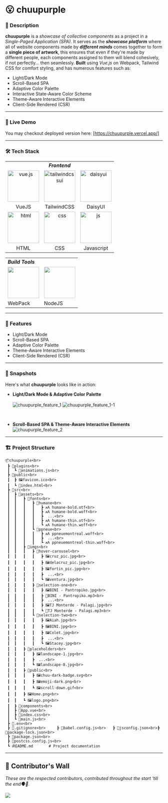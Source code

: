 # 😮 chuupurple

### 🌟 Description
**chuupurple** is a _showcase of collective components_ as a project in a _Single-Paged Application (SPA)_. It serves as the **_showcase platform_** where all of website components made by **_different minds_** comes together to form a **single piece of artwork**, this ensures that even if they're made by different people, each components assigned to them will blend cohesively, if not perfectly... then seamlessly. **Built** using _Vue.js_ on Webpack, Tailwind CSS for comfort styling, and has numerous features such as:
- Light/Dark Mode
- Scroll-Based SPA
- Adaptive Color Palette
- Interactive State-Aware Color Scheme
- Theme-Aware Interactive Elements
- Client-Side Rendered (CSR)

---

### 🔗 Live Demo
You may checkout deployed version here: [https://chuupurple.vercel.app/]

---

### 🛠️ Tech Stack
<!-- Frontend -->

<table style="width: 100%;">
  <tr>
    <td colspan="3" style="text-align: center;"><b><i>Frontend</i></b></td>
  </tr>
  <tr>
    <td style="text-align: center; vertical-align: middle;">
      <img src="https://vuejs.org/images/logo.png" width="100" alt="vue.js">
    </td>
    <td style="text-align: center; vertical-align: middle;">
      <img src="https://mwop.net/images/tailwindcss.svg" width="100" alt="tailwindcssui">
    </td>
    <td style="text-align: center; vertical-align: middle;">
      <img src="https://avatars.githubusercontent.com/u/76870092?s=200&v=4" width="100" alt="daisyui">
    </td>
  </tr>
  <tr>
    <td style="text-align: center; vertical-align: middle;">VueJS</td>
    <td style="text-align: center; vertical-align: middle;">TailwindCSS</td>
    <td style="text-align: center; vertical-align: middle;">DaisyUI</td>
  </tr>
  <tr>
    <td style="text-align: center; vertical-align: middle;">
      <img src="https://upload.wikimedia.org/wikipedia/commons/thumb/3/38/HTML5_Badge.svg/1024px-HTML5_Badge.svg.png" width="100" alt="html">
    </td>
    <td style="text-align: center; vertical-align: middle;">
      <img src="https://upload.wikimedia.org/wikipedia/commons/thumb/6/62/CSS3_logo.svg/1024px-CSS3_logo.svg.png" width="100" alt="css">
    </td>
    <td style="text-align: center; vertical-align: middle;">
      <img src="https://bc.team/wp-content/uploads/2019/06/Javascript.png" width="100" alt="js">
    </td>
  </tr>
  <tr>
    <td style="text-align: center; vertical-align: middle;">HTML</td>
    <td style="text-align: center; vertical-align: middle;">CSS</td>
    <td style="text-align: center; vertical-align: middle;">Javascript</td>
  </tr>
</table>



<!-- Build Tools -->
<table>
  <tr>
    <td colspan=2><b><i>Build Tools</i></b></td>
  </tr>
  <tr>
    <td><img src="https://upload.wikimedia.org/wikipedia/commons/thumb/9/94/Webpack.svg/1920px-Webpack.svg.png" width=100></td>
    <td><img src="https://upload.wikimedia.org/wikipedia/commons/d/d9/Node.js_logo.svg" width=100></td>
  </tr>
  <tr>
    <td>WebPack</td>
    <td>NodeJS</td>
  </tr>
</table>

---

### 🚀 Features
- Light/Dark Mode
- Scroll-Based SPA
- Adaptive Color Palette
- Theme-Aware Interactive Elements
- Client-Side Rendered (CSR)

---

### 📸 Snapshots
Here's what **chuupurple** looks like in action:
- <b>Light/Dark Mode & Adaptive Color Palette<br><br></b>
![chuupurple_feature_1](https://github.com/user-attachments/assets/ecbd9af7-d6d4-47b8-a65b-6d5c0c7429b2)
![chuupurple_feature_1-1](https://github.com/user-attachments/assets/142b3eda-63a8-401a-8738-6c998af837f8)

<br>

- <b>Scroll-Based SPA & Theme-Aware Interactive Elements<br></b>
![chuupurple_feature_2](https://github.com/user-attachments/assets/77f578b1-f1d7-434f-95e1-669f8f4db37c)


---


### 🏗️ Project Structure
```
📦chuupurple<br>
 ┣ 📂plugins<br>
 ┃  ┗ 📜animations.js<br>
 ┣ 📂public<br>
 ┃  ┣ 🖼️favicon.ico<br>
 ┃  ┗ 📜index.html<br>
 ┣ 📂src<br>
 ┃  ┣ 📂assets<br>
 ┃  ┃   ┣ 📂fonts<br>
 ┃  ┃   ┃   ┣ 📂humane<br>
 ┃  ┃   ┃   ┃   ┣ 🗚 humane-bold.otf<br>
 ┃  ┃   ┃   ┃   ┣ 🗚 humane-bold.woff<br>
 ┃  ┃   ┃   ┃   ┣  ...<br>
 ┃  ┃   ┃   ┃   ┣ 🗚 humane-thin.otf<br> 
 ┃  ┃   ┃   ┃   ┗ 🗚 humane-thin.woff<br>
 ┃  ┃   ┃   ┗ 📂ppneue<br>
 ┃  ┃   ┃   ┃   ┣ 🗚 ppneuemontreal.woff<br>
 ┃  ┃   ┃   ┃   ┣  ...<br>
 ┃  ┃   ┃   ┃   ┗ 🗚 ppneuemontreal-thin.woff<br>
 ┃  ┃   ┣ 📂imgs<br>
 ┃  ┃   ┃   ┣ 📂hover-carousel<br>
 ┃  ┃   ┃   ┃   ┣ 🖼️cruz_pic.jpg<br>
 ┃  ┃   ┃   ┃   ┣ 🖼️delacruz_pic.jpg<br>
 ┃  ┃   ┃   ┃   ┣ 🖼️fortin_pic.jpg<br>
 ┃  ┃   ┃   ┃   ┣  ...<br>
 ┃  ┃   ┃   ┃   ┗ 🖼️ventura.jpg<br>
 ┃  ┃   ┃   ┣ 📂selection-one<br>
 ┃  ┃   ┃   ┃   ┣ 🖼️BINI - Pantropiko.jpg<br>
 ┃  ┃   ┃   ┃   ┣ 🎵BINI - Pantropiko.mp3<br>
 ┃  ┃   ┃   ┃   ┣  ...<br>
 ┃  ┃   ┃   ┃   ┣ 🖼️TJ Monterde - Palagi.jpg<br>
 ┃  ┃   ┃   ┃   ┗ 🎵TJ Monterde - Palagi.mp3<br>
 ┃  ┃   ┃   ┗ 📂selection-two<br>
 ┃  ┃   ┃   ┃   ┣ 🖼️Aiah.jpg<br>
 ┃  ┃   ┃   ┃   ┣ 🖼️BINI.jpg<br>
 ┃  ┃   ┃   ┃   ┣ 🖼️Colet.jpg<br>
 ┃  ┃   ┃   ┃   ┣  ...<br>
 ┃  ┃   ┃   ┃   ┗ 🖼️Stacey.jpg<br>
 ┃  ┃   ┣ 📂placeholders<br>
 ┃  ┃   ┃   ┣ 🖼️landscape-1.jpg<br>
 ┃  ┃   ┃   ┣  ...<br>
 ┃  ┃   ┃   ┗ 🖼️landscape-8.jpg<br>
 ┃  ┃   ┣ 📂public<br>
 ┃  ┃   ┃   ┣ 🖼️chuu-dark-badge.svg<br>
 ┃  ┃   ┃   ┣ 🖼️emoji-dark.png<br>
 ┃  ┃   ┃   ┗ 🖼️scroll-down.gif<br>
 ┃  ┃   ┣ 🖼️Home.png<br>
 ┃  ┃   ┗ 🖼️logo.png<br>
 ┃  ┣ 📂components<br>
 ┃  ┣ 📜App.vue<br>
 ┃  ┣ 📜index.css<br>
 ┃  ┗ 📜main.js<br>
 ┣ 🔑.env<br>
 ┣ 🚫.gitignore<br>     ┣ 📜babel.config.js<br>   ┣ 📜jsconfig.json<br>┣ 📜package-lock.json<br>
 ┣ 📜package.json<br>
 ┣ 📜postcss.config.js<br>
 ┗ ℹ️README.md       # Project documentation
```

---
 
 ## 🧱 Contributor's Wall
 _These are the respected contributors, contributed throughout the start 'till the end🗣️📢._

<a href="https://github.com/Brhylle/chuupurple/graphs/contributors">
  <img src="https://contrib.rocks/image?repo=Brhylle/chuupurple" />
</a>
